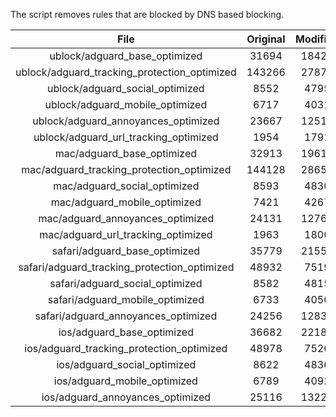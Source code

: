 The script removes rules that are blocked by DNS based blocking.


| File | Original | Modified |
|:----:|:-----:|:-----:|
| ublock/adguard_base_optimized | 31694 | 18427 |
| ublock/adguard_tracking_protection_optimized | 143266 | 27873 |
| ublock/adguard_social_optimized | 8552 | 4795 |
| ublock/adguard_mobile_optimized | 6717 | 4031 |
| ublock/adguard_annoyances_optimized | 23667 | 12519 |
| ublock/adguard_url_tracking_optimized | 1954 | 1791 |
| mac/adguard_base_optimized | 32913 | 19612 |
| mac/adguard_tracking_protection_optimized | 144128 | 28655 |
| mac/adguard_social_optimized | 8593 | 4830 |
| mac/adguard_mobile_optimized | 7421 | 4267 |
| mac/adguard_annoyances_optimized | 24131 | 12760 |
| mac/adguard_url_tracking_optimized | 1963 | 1800 |
| safari/adguard_base_optimized | 35779 | 21553 |
| safari/adguard_tracking_protection_optimized | 48932 | 7519 |
| safari/adguard_social_optimized | 8582 | 4815 |
| safari/adguard_mobile_optimized | 6733 | 4050 |
| safari/adguard_annoyances_optimized | 24256 | 12834 |
| ios/adguard_base_optimized | 36682 | 22187 |
| ios/adguard_tracking_protection_optimized | 48978 | 7526 |
| ios/adguard_social_optimized | 8622 | 4836 |
| ios/adguard_mobile_optimized | 6789 | 4092 |
| ios/adguard_annoyances_optimized | 25116 | 13228 |